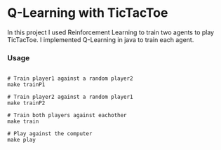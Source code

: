 # Q-Learning with TicTacToe
In this project I used Reinforcement Learning to train two agents to play TicTacToe. 
I implemented Q-Learning in java to train each agent.

### Usage 
```make

# Train player1 against a random player2 
make trainP1

# Train player2 against a random player1
make trainP2

# Train both players against eachother 
make train

# Play against the computer 
make play
```

